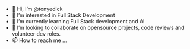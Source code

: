 - 👋 Hi, I’m @tonyedick
- 👀 I’m interested in Full Stack Development
- 🌱 I’m currently learning Full Stack development and AI
- 💞️ I’m looking to collaborate on opensource projects, code reviews and volunteer dev roles.
- 📫 How to reach me ...

<!---
tonyedick/tonyedick is a ✨ special ✨ repository because its `README.md` (this file) appears on your GitHub profile.
You can click the Preview link to take a look at your changes.
--->
